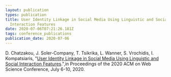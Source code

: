```yaml
---
layout: publication
types: publication
title: User Identity Linkage in Social Media Using Linguistic and Social
  Interaction Features
date: 2020-07-06T07:21:26.181Z
tags: conference_publications
publication_date: 2020-07-06
---
```

D. Chatzakou, J. Soler-Company, T. Tsikrika, L. Wanner, S. Vrochidis, I. Kompatsiaris, "[User Identity Linkage in Social Media Using Linguistic and Social Interaction Features](https://dl.acm.org/doi/abs/10.1145/3394231.3397920).",in Proceedings of the 2020 ACM on Web Science Conference, July 6-10, 2020.